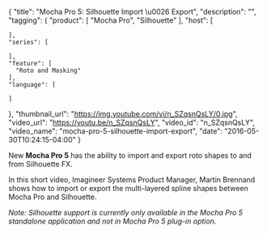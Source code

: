 {
  "title": "Mocha Pro 5: Silhouette Import \u0026 Export",
  "description": "",
  "tagging": {
    "product": [
      "Mocha Pro",
      "Silhouette"
    ],
    "host": [

    ],
    "series": [

    ],
    "feature": [
      "Roto and Masking"
    ],
    "language": [

    ]
  },
  "thumbnail_url": "https://img.youtube.com/vi/n_SZqsnQsLY/0.jpg",
  "video_url": "https://youtu.be/n_SZqsnQsLY",
  "video_id": "n_SZqsnQsLY",
  "video_name": "mocha-pro-5-silhouette-import-export",
  "date": "2016-05-30T10:24:15-04:00"
}

New **Mocha Pro 5** has the ability to import and export roto shapes to and
from Silhouette FX.

In this short video, Imagineer Systems Product Manager, Martin Brennand shows
how to import or export the multi-layered spline shapes between Mocha Pro and
Silhouette.

_Note: Silhouette support is currently only available in the Mocha Pro 5
standalone application and not in Mocha Pro 5 plug-in option._


